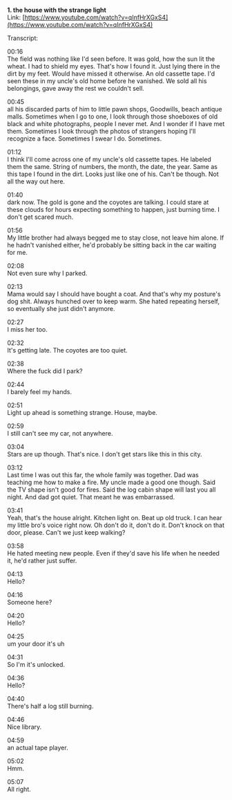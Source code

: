 **1\. the house with the strange light**  
Link: [https://www.youtube.com/watch?v=qInfHrXGxS4](https://www.youtube.com/watch?v=qInfHrXGxS4)

Transcript:

00:16  
The field was nothing like I'd seen before. It was gold,  how the sun lit the wheat.  I had to shield my eyes. That's how I found it.  Just lying there in the dirt by my feet.  Would have missed it otherwise.  An old cassette tape.  I'd seen these in my uncle's old home before he vanished. We sold all his belongings, gave away the rest we couldn't sell.

00:45  
all his discarded parts of him to little pawn shops, Goodwills,  beach antique malls.  Sometimes when I go to one, I look through those shoeboxes of old black and white photographs, people I never met.  And I wonder if I have met them. Sometimes I look through the photos of strangers hoping I'll recognize a face. Sometimes I swear I do.  Sometimes.

01:12  
I think I'll come across one of my uncle's old cassette tapes. He labeled them the same. String of numbers,  the month, the date, the year.  Same as this tape I found in the dirt.  Looks just like one of his.  Can't be though.  Not all the way out here.

01:40  
dark now.  The gold is gone and the coyotes are talking.  I could stare at these clouds for hours expecting something to happen, just burning time.  I don't get scared much.

01:56  
My little brother had always begged me to stay close,  not leave him alone.  If he hadn't vanished either, he'd probably be sitting back in the car waiting for me.

02:08  
Not even sure why I parked.

02:13  
Mama would say I should have bought a coat.  And that's why my posture's dog shit.  Always hunched over to keep warm.  She hated repeating herself, so eventually she just didn't anymore.

02:27  
I miss her too.

02:32  
It's getting late. The coyotes are too quiet.

02:38  
Where the fuck did I park?

02:44  
I barely feel my hands.

02:51  
Light up ahead is something strange.  House, maybe.

02:59  
I still can't see my car, not anywhere.

03:04  
Stars are up though.  That's nice.  I don't get stars like this in this city.

03:12  
Last time I was out this far, the whole family was together.  Dad was teaching me how to make a fire.  My uncle made a good one though.  Said the TV shape isn't good for fires. Said the log cabin shape will last you all night. And dad got quiet. That meant he was embarrassed.

03:41  
Yeah, that's the house alright. Kitchen light on. Beat up old truck. I can hear my little bro's voice right now. Oh don't do it, don't do it. Don't knock on that door, please. Can't we just keep walking?

03:58  
He hated meeting new people.  Even if they'd save his life when he needed it, he'd rather just suffer.

04:13  
Hello?

04:16  
Someone here?

04:20  
Hello?

04:25  
um your door it's uh

04:31  
So I'm it's unlocked.

04:36  
Hello?

04:40  
There's half a log still burning.

04:46  
Nice library.

04:59  
an actual tape player.

05:02  
Hmm.

05:07  
All  right.  
